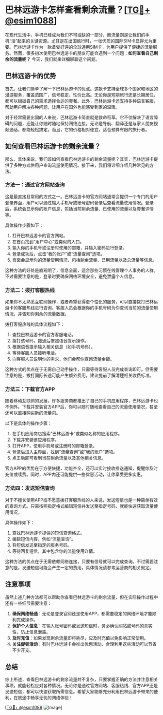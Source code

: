 # 巴林远游卡怎样查看剩余流量？[[TG💪+ @esim1088](https://t.me/s/esim1088)]

在现代生活中，手机已经成为我们不可或缺的一部分，而流量则是让我们的手机“活”起来的关键资源。尤其是在出国旅行时，一张优质的国际SIM卡显得尤为重要。巴林远游卡作为一款备受好评的全球通用SIM卡，为用户提供了便捷的流量服务。然而，很多初次使用巴林远游卡的朋友可能会遇到一个问题：**如何查看自己剩余的流量呢？** 今天，我们就来详细聊聊这个问题。

## 巴林远游卡的优势

首先，让我们简单了解一下巴林远游卡的优点。这款卡支持全球多个国家和地区的漫游服务，覆盖范围广，信号稳定，性价比高。无论你是短期旅行还是长期居住，都可以根据自己的需求选择合适的套餐。此外，巴林远游卡还支持多种语言客服，帮助用户解决各种问题，让用户在国外也能感受到家的温暖。

对于经常需要出国的人来说，巴林远游卡简直就是救命稻草。它不仅解决了语言障碍的问题，还能让你随时随地保持网络连接，无论是导航、翻译还是与家人朋友视频通话，都能轻松搞定。而且，它的价格相对便宜，适合预算有限的旅行者。

## 如何查看巴林远游卡的剩余流量？

那么，具体来说，我们该如何查看巴林远游卡的剩余流量呢？其实，巴林远游卡提供了多种方式供用户查询流量使用情况。接下来，我们将详细介绍几种常见的方法。

### 方法一：通过官方网站查询

这是最直接且常用的方式之一。巴林远游卡的官方网站通常会提供一个专门的用户登录界面，用户可以通过输入手机号或账号密码登录后查看流量使用情况。登录后，系统会显示你的账户信息，包括当前剩余流量、已使用的流量以及套餐详情等。

具体操作步骤如下：
1. 打开巴林远游卡的官方网站。
2. 在首页找到“用户中心”或类似的入口。
3. 输入你的手机号或注册时使用的邮箱，并输入密码进行登录。
4. 登录成功后，点击“我的账户”或“流量查询”选项。
5. 页面会显示你的流量使用情况，包括剩余流量、已用流量以及总流量等信息。

这种方法的好处是直观明了，信息全面，适合那些习惯在线管理个人事务的人群。不过需要注意的是，登录时要确保网络环境安全，避免泄露个人信息。

### 方法二：拨打客服热线

如果你不太熟悉互联网操作，或者希望获得更个性化的服务，可以直接拨打巴林远游卡的客服热线进行咨询。客服人员会根据你的手机号码为你查询当前的流量使用情况，并告知你剩余的流量数据。

拨打客服热线的具体流程如下：
1. 查找巴林远游卡的官方客服电话。
2. 拨打该号码，接通后按照语音提示操作。
3. 根据语音提示输入相关信息（如手机号码）。
4. 等待客服人员接听电话。
5. 向客服人员说明你的需求，他们会帮你查询流量余额。

这种方式的优点在于无需自己动手操作，只需等待客服人员完成查询即可。但需要注意的是，拨打国际长途可能产生额外费用，建议提前了解清楚相关收费标准。

### 方法三：下载官方APP

随着移动互联网的发展，许多服务商都推出了自己的手机应用程序，巴林远游卡也不例外。下载并安装官方APP后，你可以随时随地查看自己的流量使用情况，甚至还可以直接购买新的流量包。

以下是具体的操作步骤：
1. 在手机应用商店搜索“巴林远游卡”或类似名称的应用程序。
2. 下载并安装该应用程序。
3. 打开APP，使用手机号或注册时的邮箱登录。
4. 登录后进入主界面，找到“流量查询”或“我的账户”选项。
5. 点击后即可看到当前剩余流量以及其他相关信息。

官方APP的优势在于方便快捷，功能齐全，还可以实时接收推送通知，提醒你及时充值或续费。同时，APP内还可能提供一些优惠活动，让你享受更多实惠。

### 方法四：发送短信查询

对于不擅长使用APP或不愿意拨打客服热线的人来说，发送短信也是一种简单有效的查询方式。只需按照指定格式编辑短信并发送至指定号码，就能快速获取流量使用情况。

具体操作如下：
1. 查找巴林远游卡提供的短信查询格式。
2. 编辑短信内容，例如“流量查询”。
3. 将短信发送至指定的服务号码。
4. 等待回复短信，其中包含你的流量使用详情。

这种方法的优点在于无需依赖网络连接，只要有信号就可以完成查询。不过需要注意的是，发送短信可能会产生一定的费用，具体情况请参考运营商的相关规定。

## 注意事项

虽然上述几种方法都可以帮助你查看巴林远游卡的剩余流量，但在实际操作过程中还有一些细节需要注意：

1. **确保网络畅通**：无论是登录官网还是使用APP，都需要稳定的网络环境才能顺利完成操作。
2. **保护个人信息**：在输入账号密码或发送短信时，务必确认网站或号码的真实性，防止信息泄露。
3. **及时充值**：如果发现剩余流量即将耗尽，应及时充值以免影响正常使用。
4. **关注促销活动**：有时巴林远游卡会推出优惠活动，合理利用这些活动可以节省不少开支。

## 总结

综上所述，查看巴林远游卡的剩余流量并不复杂，只要掌握正确的方法并注意相关事项，就能轻松应对各种情况。无论你是通过官方网站、客服热线、官方APP还是发送短信，都可以快速获取所需信息。希望大家能够充分利用巴林远游卡带来的便利，在旅途中畅享无忧的网络体验！

[[TG💪+ @esim1088](https://t.me/s/esim1088) ![Image](https://i.postimg.cc/4NQfJmqS/Snipaste-2025-05-13-00-14-12.png)]
